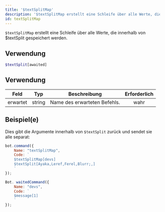 ```yaml
---
title: '$textSplitMap'
description: '$textSplitMap erstellt eine Schleife über alle Werte, die innerhalb von $textSplit gespeichert werden'
id: textSplitMap
---
```


`$textSplitMap` erstellt eine Schleife über alle Werte, die innerhalb von $textSplit gespeichert werden.

## Verwendung

```php
$textSplit[awaited]
```

## Verwendung

| Feld     | Typ    | Beschreibung                 | Erforderlich |
| -------- | ------ | ---------------------------- |:------------:|
| erwartet | string | Name des erwarteten Befehls. |     wahr     |

## Beispiel(e)

Dies gibt die Argumente innerhalb von `$textSplit` zurück und sendet sie alle separat:

```javascript
bot.command({
    Name: "textSplitMap",
    Code: `
    $textSplitMap[devs]
    $textSplit[Ayaka,Leref,Ferel,Blurr;,]
    `
});

Bot. waitedCommand({
    Name: "devs",
    Code: `
    $message[1]
    `
});
```